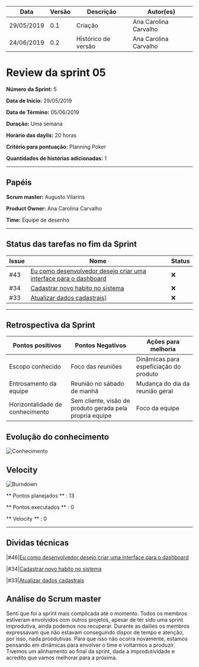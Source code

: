 | **Data** | **Versão** | **Descrição** | **Autor(es)** |
|---|---|---|---|
| 29/05/2019 | 0.1 | Criação | Ana Carolina Carvalho |
| 24/06/2019 | 0.2 | Histórico de versão | Ana Carolina Carvalho |

# Review da sprint 05
**Número da Sprint:** 5

**Data de Início:** 29/05/2019

**Data de Término:** 05/06/2019

**Duração:** Uma semana

**Horário das daylis:** 20 horas

**Critério para pontuação:** Planning Poker

**Quantidades de histórias adicionadas:** 1

----

## Papéis

**Scrum master:** Augusto Vilarins

**Product Owner:** Ana Carolina Carvalho

**Time:** Equipe de desenho

----


## Status das tarefas no fim da Sprint

|Issue|Nome|Status|
|-----|----|-----|
|#43|[Eu como desenvolvedor desejo criar uma interface para o dashboard](https://github.com/conosco/conosco-api/issues/46)| :x: |
|#34|[Cadastrar novo habito no sistema ](https://github.com/conosco/conosco-api/issues/34)| :x: |
|#33|[Atualizar dados cadastrais)](https://github.com/conosco/conosco-api/issues/33)| :x: |


----

## Retrospectiva da Sprint

|Pontos positivos|Pontos Negativos|Ações para melhoria|
|------|------------|----------|
|Escopo conhecido | Foco das reuniões | Dinâmicas para espeficiação do produto|
|Entrosamento da equipe | Reunião no sábado de manhã | Mudança do dia da reunião geral |
|Horizontalidade de conhecimento |Sem cliente, visão de produto gerada pela propria equipe | Foco da equipe |

## Evolução do conhecimento

![Conhecimento](https://i.imgur.com/wPabFFC.png)

## Velocity

![Burndown]()

** Pontos planejados ** : 13

** Pontos executados ** : 0

** Velocity ** : 0

----

## Dividas técnicas

|#46|[Eu como desenvolvedor desejo criar uma interface para o dashboard](https://github.com/conosco/conosco-api/issues/46)

|#34|[Cadastrar novo habito no sistema ](https://github.com/conosco/conosco-api/issues/34)

|#33|[Atualizar dados cadastrais](https://github.com/conosco/conosco-api/issues/33)

## Análise do Scrum master

Senti que foi a sprint mais complicada até o momento. Todos os membros estiveram envolvidos com outros projetos, apesar de ter sido uma sprint improdutiva, ainda podemos nos recuperar. Durante as dailies os membros expressavam que não estavam conseguindo dispor de tempo e atenção, por isso, nada proodutivas. Para que isso não ocorra novamente, estamos pensando em dinâmicas para envolver o time e voltarmos a produzir. Tivemos um alinhamento ao final da sprint, dada a improdutividade e acredito que vamos melhorar para a próxima.
